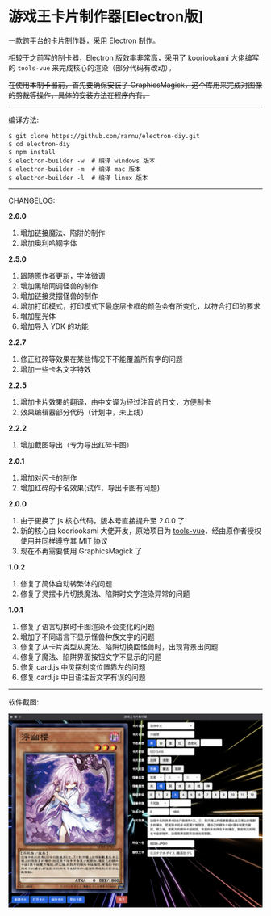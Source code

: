 # 游戏王卡片制作器[Electron版]

一款跨平台的卡片制作器，采用 Electron 制作。

相较于之前写的制卡器，Electron 版效率非常高，采用了 kooriookami 大佬编写的 ```tools-vue``` 来完成核心的渲染（部分代码有改动）。

~~在使用本制卡器前，首先要确保安装了 GraphicsMagick，这个库用来完成对图像的剪裁等操作，具体的安装方法在程序内有。~~

- - -

编译方法:

```shell
$ git clone https://github.com/rarnu/electron-diy.git
$ cd electron-diy
$ npm install
$ electron-builder -w  # 编译 windows 版本
$ electron-builder -m  # 编译 mac 版本
$ electron-builder -l  # 编译 linux 版本
```

- - -

CHANGELOG:

**2.6.0**

1. 增加链接魔法、陷阱的制作
2. 增加奥利哈钢字体

**2.5.0**

1. 跟随原作者更新，字体微调
2. 增加黑暗同调怪兽的制作
3. 增加链接灵摆怪兽的制作
4. 增加打印模式，打印模式下最底层卡框的颜色会有所变化，以符合打印的要求
5. 增加星光体
6. 增加导入 YDK 的功能

**2.2.7**

1. 修正红碎等效果在某些情况下不能覆盖所有字的问题
2. 增加一些卡名文字特效

**2.2.5**

1. 增加卡片效果的翻译，由中文译为经过注音的日文，方便制卡
2. 效果编辑器部分代码（计划中，未上线）

**2.2.2**

1. 增加截图导出（专为导出红碎卡图）

**2.0.1**

1. 增加对闪卡的制作
2. 增加红碎的卡名效果(试作，导出卡图有问题)

**2.0.0**

1. 由于更换了 js 核心代码，版本号直接提升至 2.0.0 了
2. 新的核心由 kooriookami 大佬开发，原始项目为 [tools-vue](https://github.com/kooriookami/tools-vue)，经由原作者授权使用并同样遵守其 MIT 协议
3. 现在不再需要使用 GraphicsMagick 了

**1.0.2**

1. 修复了简体自动转繁体的问题
2. 修复了灵摆卡片切换魔法、陷阱时文字渲染异常的问题

**1.0.1**

1. 修复了语言切换时卡图渲染不会变化的问题
2. 增加了不同语言下显示怪兽种族文字的问题
3. 修复了从卡片类型从魔法、陷阱切换回怪兽时，出现背景出问题
4. 修复了魔法、陷阱界面按钮文字不显示的问题
5. 修复 card.js 中灵摆刻度位置靠左的问题
6. 修复 card.js 中日语注音文字有误的问题

- - -

软件截图:

![](./screenshot/screenshot.png)

